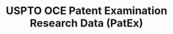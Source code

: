 ---
bigquery: https://console.cloud.google.com/bigquery?p=patents-public-data&d=uspto_oce_pair&page=dataset
citation: 'Graham, S. Marco, A., and Miller, A. (2015). “The USPTO Patent Examination
  Research Dataset: A Window on the Process of Patent Examination.”'
contributors: Graham, S. Marco, A., Miller, A.
cost: None
description: The latest version of PatEx (referred to below as the 2020 release) contains
  detailed information on nearly 11.9 million publicly-viewable provisional and non-provisional
  patent applications to the USPTO and over 4.6 million Patent Cooperation Treaty
  (PCT) applications. It is based on data that OCE downloaded from the Patent Examination
  Data System (PEDS) in April, 2021. The PEDS data are sourced from Public PAIR. The
  first time that OCE used PEDS as the basis of PatEx was for the 2019 release. We
  took the PEDS data and organized it into the familiar PatEx data files, which are
  based on the organization of the Public PAIR portal. The data files include information
  on each application’s characteristics, prosecution history, continuation history,
  claims of foreign priority, patent term adjustment history, publication history,
  and correspondence address information.
documentation: 'For the 2019 and later releases, new technical documentation is available
  https://www.uspto.gov/sites/default/files/documents/PatEx-2019-Technical-Doc.pdf


  A document describing the 2014-2017 data sets is available and can be cited as:
  Graham, Stuart J.H. and Marco, Alan C. and Miller, Richard, The USPTO Patent Examination
  Research Dataset: A Window on the Process of Patent Examination (November 30, 2015).
  Available at SSRN: https://ssrn.com/abstract=2702637.'
last_edit: Mon, 04 Apr 2022 19:06:22 GMT
location: https://www.uspto.gov/ip-policy/economic-research/research-datasets/patent-examination-research-dataset-public-pair
maintained_by: EconomicsData@uspto.gov
related_publications: https://ssrn.com/abstract=29956744, https://ssrn.com/abstract=2702637
schema_fields: '[''appl_status_date'', ''inventor_country_name'', ''abandon_date'',
  ''application_type'', ''examiner_name_last'', ''continuation_type'', ''aia_first_to_file'',
  ''status_code'', ''correspondence_city'', ''correspondence_street_line_2'', ''file_location_date'',
  ''event_description'', ''status_description'', ''inventor_address_type'', ''examiner_name_first'',
  ''patent_number'', ''application_number'', ''correspondence_region_code'', ''confirm_number'',
  ''recorded_date'', ''child_application_number'', ''inventor_name_middle'', ''correspondence_name_line_1'',
  ''parent_country_code'', ''parent_country'', ''invention_subject_matter'', ''small_entity_indicator'',
  ''correspondence_country_code'', ''examiner_name_middle'', ''inventor_name_first'',
  ''correspondence_street_line_1'', ''examiner_art_unit'', ''examiner_id'', ''earliest_pgpub_date'',
  ''correspondence_country_name'', ''event_code'', ''foreign_parent_date'', ''patent_issue_date'',
  ''invention_title'', ''application_number_pair'', ''inventor_name_last'', ''wipo_pub_number'',
  ''parent_filing_date'', ''correspondence_name_line_2'', ''customer_number'', ''sequence_number'',
  ''uspc_subclass'', ''correspondence_region_name'', ''file_location'', ''wipo_pub_date'',
  ''child_filing_date'', ''foreign_parent_id'', ''uspc_class'', ''correspondence_postal_code'',
  ''disposal_type'', ''inventor_rank'', ''parent_application_number'', ''filing_date'',
  ''atty_docket_number'', ''inventor_region_code'', ''earliest_pgpub_number'', ''inventor_country_code'',
  ''appl_status_code'']'
shortname: patex
tags:
- patents
- legal
- history
terms_of_use: 'USPTO’s online databases are not designed or intended to be a source
  for bulk downloads of USPTO data when accessed through the website’s interfaces.
  Individuals, companies, IP addresses, or blocks of IP addresses who, in effect,
  deny or decrease service by generating unusually high numbers of database accesses
  (searches, pages, or hits), whether generated manually or in an automated fashion,
  may be denied access to USPTO servers without notice.


  Bulk data products may be separately obtained from the USPTO, either for free or
  at the cost of dissemination. For details, see information on Electronic Bulk Data
  Products: https://www.uspto.gov/learning-and-resources/electronic-bulk-data-products'
title: USPTO OCE Patent Examination Research Data (PatEx)
uuid: 4342caa7-23af-420c-b2f6-6088f133df6a
---